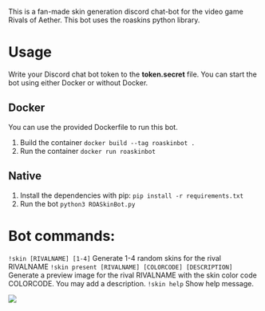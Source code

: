 This is a fan-made skin generation discord chat-bot for the video game Rivals of Aether. This bot uses the roaskins python library.

# Usage
Write your Discord chat bot token to the **token.secret** file. You can start the bot using either Docker or without Docker.

## Docker
You can use the provided Dockerfile to run this bot.
1. Build the container
`docker build --tag roaskinbot .`
2. Run the container
`docker run roaskinbot`

## Native
1. Install the dependencies with pip:
`pip install -r requirements.txt`
2. Run the bot
`python3 ROASkinBot.py`

# Bot commands:
`!skin [RIVALNAME] [1-4]` Generate 1-4 random skins for the rival RIVALNAME
`!skin present [RIVALNAME] [COLORCODE] [DESCRIPTION]` Generate a preview image for the rival RIVALNAME with the skin color code COLORCODE. You may add a description.
`!skin help` Show help message.

![](https://i.imgur.com/9uThwl1.png)